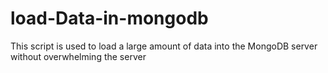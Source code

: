 # load-Data-in-mongodb
This script is used to load a large amount of data into the MongoDB server without overwhelming the server
